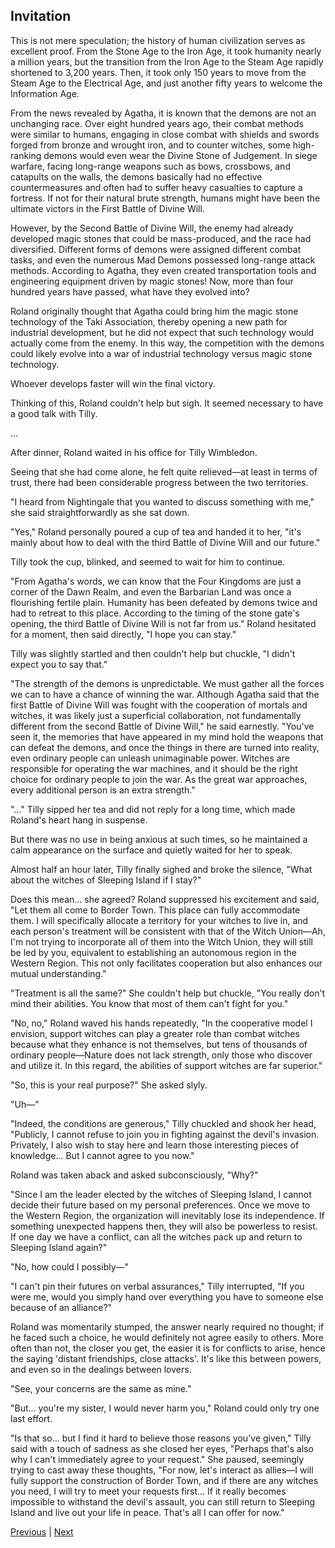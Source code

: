 ## Invitation
This is not mere speculation; the history of human civilization serves as excellent proof. From the Stone Age to the Iron Age, it took humanity nearly a million years, but the transition from the Iron Age to the Steam Age rapidly shortened to 3,200 years. Then, it took only 150 years to move from the Steam Age to the Electrical Age, and just another fifty years to welcome the Information Age.



From the news revealed by Agatha, it is known that the demons are not an unchanging race. Over eight hundred years ago, their combat methods were similar to humans, engaging in close combat with shields and swords forged from bronze and wrought iron, and to counter witches, some high-ranking demons would even wear the Divine Stone of Judgement. In siege warfare, facing long-range weapons such as bows, crossbows, and catapults on the walls, the demons basically had no effective countermeasures and often had to suffer heavy casualties to capture a fortress. If not for their natural brute strength, humans might have been the ultimate victors in the First Battle of Divine Will.



However, by the Second Battle of Divine Will, the enemy had already developed magic stones that could be mass-produced, and the race had diversified. Different forms of demons were assigned different combat tasks, and even the numerous Mad Demons possessed long-range attack methods. According to Agatha, they even created transportation tools and engineering equipment driven by magic stones! Now, more than four hundred years have passed, what have they evolved into?



Roland originally thought that Agatha could bring him the magic stone technology of the Taki Association, thereby opening a new path for industrial development, but he did not expect that such technology would actually come from the enemy. In this way, the competition with the demons could likely evolve into a war of industrial technology versus magic stone technology.



Whoever develops faster will win the final victory.



Thinking of this, Roland couldn't help but sigh. It seemed necessary to have a good talk with Tilly.



...



After dinner, Roland waited in his office for Tilly Wimbledon.



Seeing that she had come alone, he felt quite relieved—at least in terms of trust, there had been considerable progress between the two territories.

"I heard from Nightingale that you wanted to discuss something with me," she said straightforwardly as she sat down.

"Yes," Roland personally poured a cup of tea and handed it to her, "it's mainly about how to deal with the third Battle of Divine Will and our future."

Tilly took the cup, blinked, and seemed to wait for him to continue.

"From Agatha's words, we can know that the Four Kingdoms are just a corner of the Dawn Realm, and even the Barbarian Land was once a flourishing fertile plain. Humanity has been defeated by demons twice and had to retreat to this place. According to the timing of the stone gate's opening, the third Battle of Divine Will is not far from us." Roland hesitated for a moment, then said directly, "I hope you can stay."

Tilly was slightly startled and then couldn't help but chuckle, "I didn't expect you to say that."

"The strength of the demons is unpredictable. We must gather all the forces we can to have a chance of winning the war. Although Agatha said that the first Battle of Divine Will was fought with the cooperation of mortals and witches, it was likely just a superficial collaboration, not fundamentally different from the second Battle of Divine Will," he said earnestly. "You've seen it, the memories that have appeared in my mind hold the weapons that can defeat the demons, and once the things in there are turned into reality, even ordinary people can unleash unimaginable power. Witches are responsible for operating the war machines, and it should be the right choice for ordinary people to join the war. As the great war approaches, every additional person is an extra strength."

"..." Tilly sipped her tea and did not reply for a long time, which made Roland's heart hang in suspense.

But there was no use in being anxious at such times, so he maintained a calm appearance on the surface and quietly waited for her to speak.



Almost half an hour later, Tilly finally sighed and broke the silence, "What about the witches of Sleeping Island if I stay?"



Does this mean... she agreed? Roland suppressed his excitement and said, "Let them all come to Border Town. This place can fully accommodate them. I will specifically allocate a territory for your witches to live in, and each person's treatment will be consistent with that of the Witch Union—Ah, I'm not trying to incorporate all of them into the Witch Union, they will still be led by you, equivalent to establishing an autonomous region in the Western Region. This not only facilitates cooperation but also enhances our mutual understanding."



"Treatment is all the same?" She couldn't help but chuckle, "You really don't mind their abilities. You know that most of them can't fight for you."



"No, no," Roland waved his hands repeatedly, "In the cooperative model I envision, support witches can play a greater role than combat witches because what they enhance is not themselves, but tens of thousands of ordinary people—Nature does not lack strength, only those who discover and utilize it. In this regard, the abilities of support witches are far superior."



"So, this is your real purpose?" She asked slyly.



"Uh—"



"Indeed, the conditions are generous," Tilly chuckled and shook her head, "Publicly, I cannot refuse to join you in fighting against the devil's invasion. Privately, I also wish to stay here and learn those interesting pieces of knowledge... But I cannot agree to you now."



Roland was taken aback and asked subconsciously, "Why?"



"Since I am the leader elected by the witches of Sleeping Island, I cannot decide their future based on my personal preferences. Once we move to the Western Region, the organization will inevitably lose its independence. If something unexpected happens then, they will also be powerless to resist. If one day we have a conflict, can all the witches pack up and return to Sleeping Island again?"



"No, how could I possibly—"

"I can't pin their futures on verbal assurances," Tilly interrupted, "If you were me, would you simply hand over everything you have to someone else because of an alliance?"

Roland was momentarily stumped, the answer nearly required no thought; if he faced such a choice, he would definitely not agree easily to others. More often than not, the closer you get, the easier it is for conflicts to arise, hence the saying 'distant friendships, close attacks'. It's like this between powers, and even so in the dealings between lovers.

"See, your concerns are the same as mine."

"But... you're my sister, I would never harm you," Roland could only try one last effort.

"Is that so... but I find it hard to believe those reasons you've given," Tilly said with a touch of sadness as she closed her eyes, "Perhaps that's also why I can't immediately agree to your request." She paused, seemingly trying to cast away these thoughts, "For now, let's interact as allies—I will fully support the construction of Border Town, and if there are any witches you need, I will try to meet your requests first... If it really becomes impossible to withstand the devil's assault, you can still return to Sleeping Island and live out your life in peace. That's all I can offer for now."





[Previous](CH0357.md) | [Next](CH0359.md)
